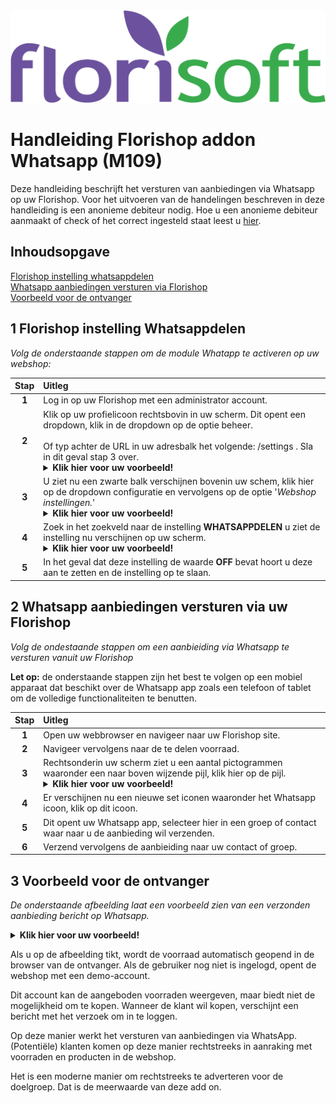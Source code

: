 <img src="../../fslogo.png">

# Handleiding Florishop addon Whatsapp (M109)

Deze handleiding beschrijft het versturen van aanbiedingen via Whatsapp op uw Florishop.
Voor het uitvoeren van de handelingen beschreven in deze handleiding is een anonieme debiteur nodig.
Hoe u een anonieme debiteur aanmaakt of check of het correct ingesteld staat leest u <a href="https://github.com/florisoft/User.Manuals/blob/main/FLORISHOP%20ADDONS/Florishop%20Anonymous%20Debtor/Anonymous%20debtor%20-%20NL.md">hier<a>.

## Inhoudsopgave

[Florishop instelling whatsappdelen](#1-florishop-instelling-whatsappdelen)  
[Whatsapp aanbiedingen versturen via Florishop](#2-whatsapp-aanbiedingen-versturen-via-uw-florishop)  
[Voorbeeld voor de ontvanger](#3-voorbeeld-voor-de-ontvanger)

## 1 Florishop instelling Whatsappdelen

*Volg de onderstaande stappen om de module Whatapp te activeren op uw webshop:*

|Stap|Uitleg|
|:-:|:--|
|**1**|Log in op uw Florishop met een administrator account.|
|**2**|Klik op uw profielicoon rechtsbovin in uw scherm. Dit opent een dropdown, klik in de dropdown op de optie beheer.<br><br>Of typ achter de URL in uw adresbalk het volgende: /settings . Sla in dit geval stap 3 over.<details><summary><b>Klik hier voor uw voorbeeld!</b></summary><img src=".Handleiding webshop WhatsApp aanbiedingen/media/image21.png"></details>|
|**3**|U ziet nu een zwarte balk verschijnen bovenin uw schem, klik hier op de dropdown configuratie en vervolgens op de optie '*Webshop instellingen.*'<details><summary><b>Klik hier voor uw voorbeeld!</b></summary><img src=".Handleiding webshop WhatsApp aanbiedingen/media/image21.png"></details>|
|**4**|Zoek in het zoekveld naar de instelling **WHATSAPPDELEN** u ziet de instelling nu verschijnen op uw scherm.<details><summary><b>Klik hier voor uw voorbeeld!</b></summary><img src=".Handleiding webshop WhatsApp aanbiedingen/media/image22.png"></details>|
|**5**|In het geval dat deze instelling de waarde **OFF** bevat hoort u deze aan te zetten en de instelling op te slaan.|

## 2 Whatsapp aanbiedingen versturen via uw Florishop

*Volg de ondestaande stappen om een aanbieiding via Whatsapp te versturen vanuit uw Florishop*

**Let op:** de onderstaande stappen zijn het best te volgen op een mobiel apparaat dat beschikt over de Whatsapp app zoals een telefoon of tablet om de volledige functionaliteiten te benutten.

|Stap|Uitleg|
|:-:|:--|
|**1**|Open uw webbrowser en navigeer naar uw Florishop site.|
|**2**|Navigeer vervolgens naar de te delen voorraad.|
|**3**|Rechtsonderin uw scherm ziet u een aantal pictogrammen waaronder een naar boven wijzende pijl, klik hier op de pijl.<details><summary><b>Klik hier voor uw voorbeeld!</b></summary><img src=".Handleiding webshop WhatsApp aanbiedingen/media/image18.png"><img src=".Handleiding webshop WhatsApp aanbiedingen/media/image19.png"></details>|
|**4**|Er verschijnen nu een nieuwe set iconen waaronder het Whatsapp icoon, klik op dit icoon.|
|**5**|Dit opent uw Whatsapp app, selecteer hier in een groep of contact waar naar u de aanbieding wil verzenden.|
|**6**|Verzend vervolgens de aanbieiding naar uw contact of groep.|

## 3 Voorbeeld voor de ontvanger

*De onderstaande afbeelding laat een voorbeeld zien van een verzonden aanbieding bericht op Whatsapp.*

<details><summary><b>Klik hier voor uw voorbeeld!</b></summary><img src=".Handleiding webshop WhatsApp aanbiedingen/media/image20.png"></details>

Als u op de afbeelding tikt, wordt de voorraad automatisch geopend in de browser van de ontvanger. Als de gebruiker nog niet is ingelogd, opent de webshop met een demo-account.

Dit account kan de aangeboden voorraden weergeven, maar biedt niet de mogelijkheid om te kopen. Wanneer de klant wil kopen, verschijnt een bericht met het verzoek om in te loggen.

Op deze manier werkt het versturen van aanbiedingen via WhatsApp. (Potentiële) klanten komen op deze manier rechtstreeks in aanraking met voorraden en producten in de webshop.

Het is een moderne manier om rechtstreeks te adverteren voor de doelgroep. Dat is de meerwaarde van deze add on.